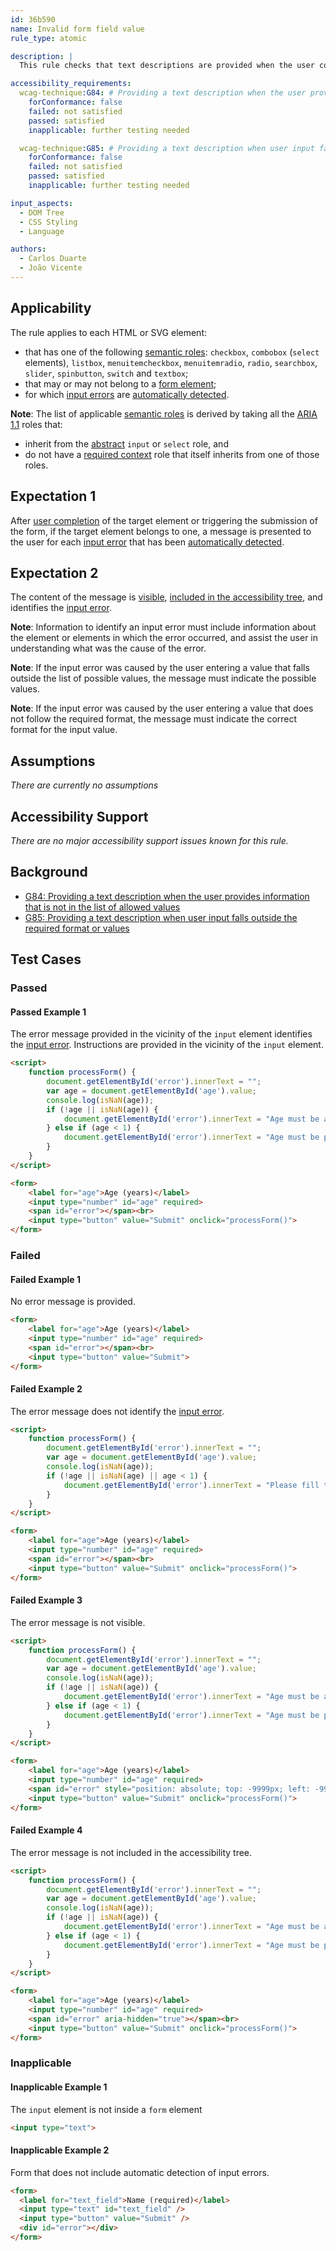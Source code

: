 ```yaml
---
id: 36b590
name: Invalid form field value
rule_type: atomic

description: |
  This rule checks that text descriptions are provided when the user completes a form field with information that is not an allowed value or using a not allowed format.

accessibility_requirements: 
  wcag-technique:G84: # Providing a text description when the user provides information that is not in the list of allowed values
    forConformance: false
    failed: not satisfied
    passed: satisfied
    inapplicable: further testing needed

  wcag-technique:G85: # Providing a text description when user input falls outside the required format or values
    forConformance: false
    failed: not satisfied
    passed: satisfied
    inapplicable: further testing needed

input_aspects:
  - DOM Tree
  - CSS Styling
  - Language

authors:
  - Carlos Duarte
  - João Vicente
---
```


## Applicability

The rule applies to each HTML or SVG element:

- that has one of the following [semantic roles](#semantic-role): `checkbox`, `combobox` (`select` elements), `listbox`, `menuitemcheckbox`, `menuitemradio`, `radio`, `searchbox`, `slider`, `spinbutton`, `switch` and `textbox`;
- that may or may not belong to a [form element](https://www.w3.org/TR/html52/sec-forms.html#the-form-element);
- for which [input errors](https://www.w3.org/TR/WCAG21/#dfn-input-error) are [automatically detected](#automatic-error-detection).

**Note**: The list of applicable [semantic roles](#semantic-role) is derived by taking all the [ARIA 1.1](https://www.w3.org/TR/wai-aria-1.1/) roles that:

- inherit from the [abstract](https://www.w3.org/TR/wai-aria/#abstract_roles) `input` or `select` role, and
- do not have a [required context](https://www.w3.org/TR/wai-aria/#scope) role that itself inherits from one of those roles.

## Expectation 1

After [user completion](#completed-input-field) of the target element or triggering the submission of the form, if the target element belongs to one, a message is presented to the user for each [input error](https://www.w3.org/TR/WCAG21/#dfn-input-error) that has been [automatically detected](#automatic-error-detection).

## Expectation 2

The content of the message is [visible](#visible), [included in the accessibility tree](#included-in-the-accessibility-tree), and identifies the [input error](https://www.w3.org/TR/WCAG21/#dfn-input-error).

**Note**: Information to identify an input error must include information about the element or elements in which the error occurred, and assist the user in understanding what was the cause of the error.

**Note**: If the input error was caused by the user entering a value that falls outside the list of possible values, the message must indicate the possible values.

**Note**: If the input error was caused by the user entering a value that does not follow the required format, the message must indicate the correct format for the input value.

## Assumptions

_There are currently no assumptions_

## Accessibility Support

_There are no major accessibility support issues known for this rule._

## Background

- [G84: Providing a text description when the user provides information that is not in the list of allowed values](https://www.w3.org/WAI/WCAG21/Techniques/general/G84)
- [G85: Providing a text description when user input falls outside the required format or values](https://www.w3.org/WAI/WCAG21/Techniques/general/G85)

## Test Cases

### Passed

#### Passed Example 1

The error message provided in the vicinity of the `input` element identifies the [input error](https://www.w3.org/TR/WCAG21/#dfn-input-error). Instructions are provided in the vicinity of the `input` element.

```html
<script>
    function processForm() {
        document.getElementById('error').innerText = "";
        var age = document.getElementById('age').value;
        console.log(isNaN(age));
        if (!age || isNaN(age)) {
            document.getElementById('error').innerText = "Age must be a number";
        } else if (age < 1) {
            document.getElementById('error').innerText = "Age must be positive";
        }
    }
</script>

<form>
    <label for="age">Age (years)</label>
    <input type="number" id="age" required>
    <span id="error"></span><br>
    <input type="button" value="Submit" onclick="processForm()">
</form>
```

### Failed

#### Failed Example 1

No error message is provided.


```html
<form>
    <label for="age">Age (years)</label>
    <input type="number" id="age" required>
    <span id="error"></span><br>
    <input type="button" value="Submit">
</form>

```

#### Failed Example 2

The error message does not identify the [input error](https://www.w3.org/TR/WCAG21/#dfn-input-error).

```html
<script>
    function processForm() {
        document.getElementById('error').innerText = "";
        var age = document.getElementById('age').value;
        console.log(isNaN(age));
        if (!age || isNaN(age) || age < 1) {
            document.getElementById('error').innerText = "Please fill the field correctly.";
        }
    }
</script>

<form>
    <label for="age">Age (years)</label>
    <input type="number" id="age" required>
    <span id="error"></span><br>
    <input type="button" value="Submit" onclick="processForm()">
</form>
```

#### Failed Example 3

The error message is not visible.

```html
<script>
    function processForm() {
        document.getElementById('error').innerText = "";
        var age = document.getElementById('age').value;
        console.log(isNaN(age));
        if (!age || isNaN(age)) {
            document.getElementById('error').innerText = "Age must be a number";
        } else if (age < 1) {
            document.getElementById('error').innerText = "Age must be positive";
        }
    }
</script>

<form>
    <label for="age">Age (years)</label>
    <input type="number" id="age" required>
    <span id="error" style="position: absolute; top: -9999px; left: -9999px;"></span><br>
    <input type="button" value="Submit" onclick="processForm()">
</form>
```

#### Failed Example 4

The error message is not included in the accessibility tree.

```html
<script>
    function processForm() {
        document.getElementById('error').innerText = "";
        var age = document.getElementById('age').value;
        console.log(isNaN(age));
        if (!age || isNaN(age)) {
            document.getElementById('error').innerText = "Age must be a number";
        } else if (age < 1) {
            document.getElementById('error').innerText = "Age must be positive";
        }
    }
</script>

<form>
    <label for="age">Age (years)</label>
    <input type="number" id="age" required>
    <span id="error" aria-hidden="true"></span><br>
    <input type="button" value="Submit" onclick="processForm()">
</form>
```

### Inapplicable

#### Inapplicable Example 1

The `input` element is not inside a `form` element

```html
<input type="text">
```

#### Inapplicable Example 2

Form that does not include automatic detection of input errors.

```html
<form>
  <label for="text_field">Name (required)</label>
  <input type="text" id="text_field" />
  <input type="button" value="Submit" />
  <div id="error"></div>
</form>
```
